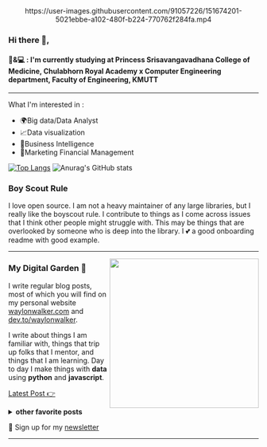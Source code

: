

<center> https://user-images.githubusercontent.com/91057226/151674201-5021ebbe-a102-480f-b224-770762f284fa.mp4 </center>

### Hi there 👋,
 
#### 🧬&💻 : I'm currently studying at Princess Srisavangavadhana College of Medicine, Chulabhorn Royal Academy x Computer Engineering department, Faculty of Engineering, KMUTT
---
What I'm interested in :
- 🌍Big data/Data Analyst 
- 📈Data visualization
- 📝Business Intelligence
- 💸Marketing Financial Management

[![Top Langs](https://github-readme-stats.vercel.app/api/top-langs/?username=JantharatChumsang&langs_count=8&theme=noctis_minimus&show_icons=true)](https://github.com/JantharatChumsang/github-readme-stats)
![Anurag's GitHub stats](https://github-readme-stats.vercel.app/api?username=JantharatChumsang&theme=noctis_minimus&show_icons=true)


### Boy Scout Rule

I love open source.  I am not a heavy maintainer of any large libraries, but I really like the boyscout rule.  I contribute to things as I come across issues that I think other people might struggle with.  This may be things that are overlooked by someone who is deep into the library.  I 💕 a good onboarding readme with good example.

 ---

<p>
  <a href="https://waylonwalker.com/latest"><img width="300" align='right' src="https://waylonwalker.com/latest.png?raw=true"></a>
</p>

### My Digital Garden 🌱

I write regular blog posts, most of which you will find on my personal website [waylonwalker.com](https://waylonwalker.com) and [dev.to/waylonwalker](https://dev.to/waylonwalker).

I write about things I am familiar with, things that trip up folks that I mentor, and things that I am learning.  Day to day I make things with **data** using **python** and **javascript**. 

[Latest Post 👉](https://waylonwalker.com/latest)

<details>
 <summary><strong>other favorite posts</strong></summary>
 <a href="https://waylonwalker.com/blog/eight-years-cat/"><img width="400" src="https://images.waylonwalker.com/eight-years-cat-og.png?raw=true"></a>
 <a href="https://waylonwalker.com/blog/what-are-github-actions/"><img width="400" src="https://images.waylonwalker.com/what-are-github-actions-og.png?raw=true"></a>
 
</details>

💌 Sign up for my [newsletter](https://waylonwalker.com/newsletter/)

---

